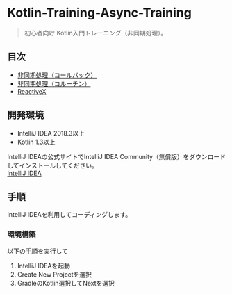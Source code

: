 # Kotlin-Training-Async-Training

> 初心者向け Kotlin入門トレーニング（非同期処理）。

## 目次
- [非同期処理（コールバック）](https://github.com/Programmable-school/Kotlin-Training/blob/master/Lesson/src/LessonCallback.kt)
- [非同期処理（コルーチン）](https://github.com/Programmable-school/Kotlin-Training/blob/master/Lesson/src/LessonCoroutine.kt)
- [ReactiveX](https://github.com/Programmable-school/Kotlin-Training/blob/master/Lesson/src/LessonReactiveX.kt)

## 開発環境
- IntelliJ IDEA 2018.3以上
- Kotlin 1.3以上

IntelliJ IDEAの公式サイトでIntelliJ IDEA Community（無償版）をダウンロードしてインストールしてください。<br> 
[IntelliJ IDEA](https://www.jetbrains.com/idea/)<br>

## 手順
IntelliJ IDEAを利用してコーディングします。

### 環境構築
以下の手順を実行して
1. IntelliJ IDEAを起動
2. Create New Projectを選択
3. GradleのKotlin選択してNextを選択
